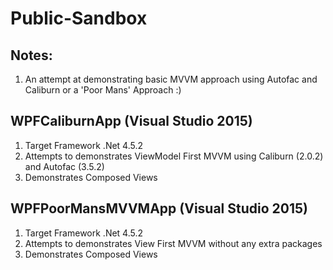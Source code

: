 # Public-Sandbox
## Notes:
1. An attempt at demonstrating basic MVVM approach using Autofac and Caliburn or a 'Poor Mans' Approach :)

## WPFCaliburnApp (Visual Studio 2015) 
1. Target Framework .Net 4.5.2
1. Attempts to demonstrates ViewModel First MVVM using Caliburn (2.0.2) and Autofac (3.5.2)
1. Demonstrates Composed Views


## WPFPoorMansMVVMApp (Visual Studio 2015)
1. Target Framework .Net 4.5.2
1. Attempts to demonstrates View First MVVM without any extra packages
1. Demonstrates Composed Views
